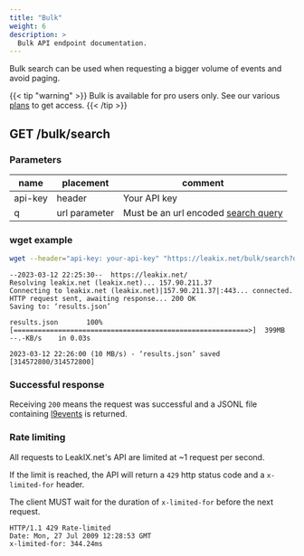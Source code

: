 ```yaml
---
title: "Bulk"
weight: 6
description: >
  Bulk API endpoint documentation.
---
```


Bulk search can be used when requesting a bigger volume of events and avoid paging.

{{< tip "warning" >}}
Bulk is available for pro users only. See our various [plans](https://leakix.net/plans) to get access.
{{< /tip >}}

## GET /bulk/search

### Parameters

| name    | placement     | comment                                                   |
|---------|---------------|-----------------------------------------------------------|
| api-key | header        | Your API key                                              |
| q       | url parameter | Must be an url encoded [search query](/docs/query/syntax) |

### wget example

```sh
wget --header="api-key: your-api-key" "https://leakix.net/bulk/search?q=searchquery" -O results.json
```
```
--2023-03-12 22:25:30--  https://leakix.net/
Resolving leakix.net (leakix.net)... 157.90.211.37
Connecting to leakix.net (leakix.net)|157.90.211.37|:443... connected.
HTTP request sent, awaiting response... 200 OK
Saving to: ‘results.json’

results.json       100%[==========================================================>]  399MB  --.-KB/s    in 0.03s   

2023-03-12 22:26:00 (10 MB/s) - ‘results.json’ saved [314572800/314572800]

```

### Successful response

Receiving `200` means the request was successful and a JSONL file containing [l9events](/docs/api/l9format/#l9event-schema) is returned.

### Rate limiting

All requests to LeakIX.net's API are limited at ~1 request per second.

If the limit is reached, the API will return a `429` http status code and a `x-limited-for` header.

The client MUST wait for the duration of `x-limited-for` before the next request.

```http request
HTTP/1.1 429 Rate-limited
Date: Mon, 27 Jul 2009 12:28:53 GMT
x-limited-for: 344.24ms
```

